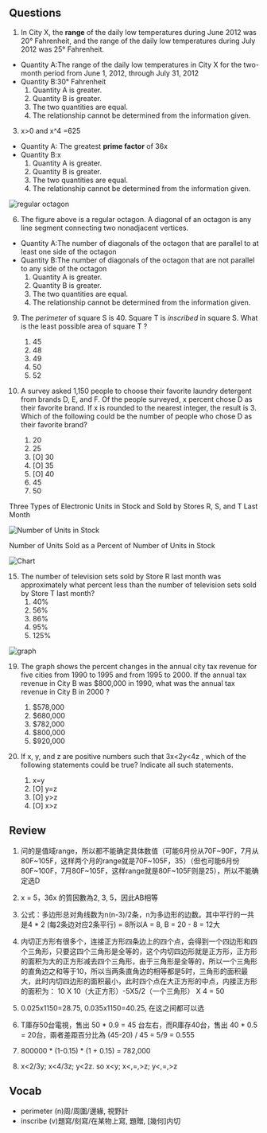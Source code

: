## Questions
1. In City X, the **range** of the daily low temperatures during June 2012 was 20° Fahrenheit, and the range of the daily low temperatures during July 2012 was 25° Fahrenheit.
- Quantity A:The range of the daily low temperatures in City X for the two-month period from June 1, 2012, through July 31, 2012
- Quantity B:30° Fahrenheit 
	1. Quantity A is greater.
	1. Quantity B is greater.
	1. The two quantities are equal.
	1. The relationship cannot be determined from the information given.

3. x>0 and x^4 =625
- Quantity A: The greatest **prime factor** of 36x
- Quantity B:x
	1. Quantity A is greater.
	1. Quantity B is greater.
	1. The two quantities are equal.
	1. The relationship cannot be determined from the information given.


![regular octagon](https://img.kmf.com/kaomanfen/img/gre/PP2PPPlus/72653-6.png)

6. The figure above is a regular octagon. A diagonal of an octagon is any line segment connecting two nonadjacent vertices.
- Quantity A:The number of diagonals of the octagon that are parallel to at least one side of the octagon
- Quantity B:The number of diagonals of the octagon that are not parallel to any side of the octagon
	1. Quantity A is greater.
	1. Quantity B is greater.
	1. The two quantities are equal.
	1. The relationship cannot be determined from the information given.
	
9. The *perimeter* of square S is 40. Square T is *inscribed* in square S. What is the least possible area of square T ?
	1. 45
	1. 48
	1. 49
	1. 50
	1. 52

10. A survey asked 1,150 people to choose their favorite laundry detergent from brands D, E, and F. Of the people surveyed, x percent chose D as their favorite brand. If x is rounded to the nearest integer, the result is 3. Which of the following could be the number of people who chose D as their favorite brand?
	1. 20
	1. 25
	1. [O] 30
	1. [O] 35
	1. [O] 40
	1. 45
	1. 50

Three Types of Electronic Units in Stock and Sold by Stores R, S, and T Last Month

![Number of Units in Stock](https://img.kmf.com/kaomanfen/img/gre/PP2PPPlus/72661-1.png)

Number of Units Sold as a Percent of Number of Units in Stock

![Chart](https://img.kmf.com/kaomanfen/img/gre/PP2PPPlus/72661-2.png)

15. The number of television sets sold by Store R last month was approximately what percent less than the number of television sets sold by Store T last month?
	1. 40%
	1. 56%
	1. 86%
	1. 95%
	1. 125%

![graph](https://img.kmf.com/kaomanfen/img/gre/PP2PPPlus/72667-19.png)

19. The graph shows the percent changes in the annual city tax revenue for five cities from 1990 to 1995 and from 1995 to 2000. If the annual tax revenue in City B was $800,000 in 1990, what was the annual tax revenue in City B in 2000 ?
	1. $578,000
	1. $680,000
	1. $782,000
	1. $800,000
	1. $920,000

20. If x, y, and z are positive numbers such that 3x<2y<4z , which of the following statements could be true? Indicate all such statements.
	1. x=y
	1. [O] y=z
	1. [O] y>z
	1. [O] x>z

## Review
1. 问的是值域range，所以都不能确定具体数值（可能6月份从70F~90F，7月从80F~105F，这样两个月的range就是70F~105F，35）（但也可能6月份80F~100F，7月80F~105F，这样range就是80F~105F则是25），所以不能确定选D

3. x = 5，36x 的質因數為2, 3, 5，因此AB相等

6. 公式：多边形总对角线数为n(n-3)/2条，n为多边形的边数。其中平行的一共是4 * 2 (每2条边对应2条平行) = 8所以A = 8, B = 20 - 8 = 12大

9. 内切正方形有很多个，连接正方形四条边上的四个点，会得到一个四边形和四个三角形，只要这四个三角形是全等的，这个内切四边形就是正方形，正方形的面积为大的正方形减去四个三角形，由于三角形是全等的，所以一个三角形的直角边之和等于10，所以当两条直角边的相等都是5时，三角形的面积最大，此时内切四边形的面积最小，此时四个点在大正方形的中点，内接正方形的面积为： 10 X 10（大正方形）-5X5/2（一个三角形） X 4 = 50

10. 0.025x1150=28.75, 0.035x1150=40.25, 在这之间都可以选

12. T庫存50台電視，售出 50 * 0.9 = 45 台左右，而R庫存40台，售出 40 * 0.5 = 20台，兩者差距百分比為 (45-20) / 45 = 5/9 = 0.555 

19. 800000 * (1-0.15) * (1 + 0.15) = 782,000

20. x<2/3y; x<4/3z; y<2z. so x<y; x<,=,>z; y<,=,>z

## Vocab
- perimeter (n)周/周圍/邊緣, 視野計
- inscribe (v)題寫/刻寫/在某物上寫, 題贈, [幾何]内切